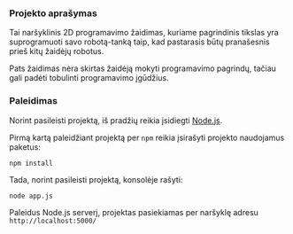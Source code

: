 ### Projekto aprašymas
Tai naršyklinis 2D programavimo žaidimas, kuriame pagrindinis tikslas yra suprogramuoti savo robotą-tanką taip, kad pastarasis būtų pranašesnis prieš kitų žaidėjų robotus. 

Pats žaidimas nėra skirtas žaidėją mokyti programavimo pagrindų, tačiau gali padėti tobulinti programavimo įgūdžius.

### Paleidimas
Norint pasileisti projektą, iš pradžių reikia įsidiegti [Node.js](https://nodejs.org/en/). 

Pirmą kartą paleidžiant projektą per `npm` reikia įsirašyti projekto naudojamus paketus:
```
npm install
```
Tada, norint pasileisti projektą, konsolėje rašyti:
```
node app.js
```
Paleidus Node.js serverį, projektas pasiekiamas per naršyklę adresu `http://localhost:5000/`
